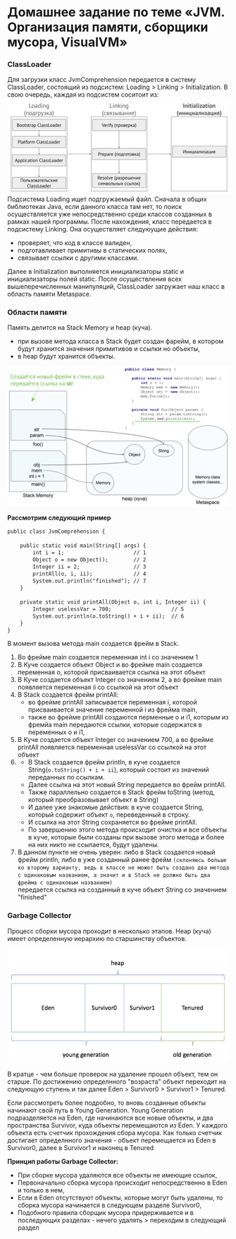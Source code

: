 # Домашнее задание по теме «JVM. Организация памяти, сборщики мусора, VisualVM»


### ClassLoader
Для загрузки класс JvmComprehension передается в систему ClassLoader,
состоящий из подсистем: Loading > Linking > Initialization.
В свою очередь, каждая из подсистем соситоит из:
![img_1.png](Png/img_1.png)
Подсистема Loading ищет подгружаемый файл. Сначала в общих библиотеках Java, если данного класса там нет,
то поиск осуществляется уже непосредственно среди классов созданных в рамках нашей программы.
После нахождения, класс передается в подсистему Linking. Она осуществляет следуюущие действия:

- проверяет, что код в классе валиден,
- подготавливает примитивы в статических полях,
- связывает ссылки с другими классами.

Далее в Initialization выполняется инициализаторы static и инициализаторы полей static.
После осуществления всех вышеперечисленных манипуляций, ClassLoader загружает наш класс в область памяти Metaspace.

### Области памяти
Память делится на Stack Memory и heap (куча).
- при вызове метода класса в Stack будет создан фарейм, в котором будут хранится значения примитивов и ссылки но объекты,
- в heap будут хранится объекты.

![img.png](Png/img.png)

**Рассмотрим следующий пример**

```
public class JvmComprehension {

    public static void main(String[] args) {
        int i = 1;                      // 1
        Object o = new Object();        // 2
        Integer ii = 2;                 // 3
        printAll(o, i, ii);             // 4
        System.out.println("finished"); // 7
    }

    private static void printAll(Object o, int i, Integer ii) {
        Integer uselessVar = 700;                   // 5
        System.out.println(o.toString() + i + ii);  // 6
    }
}
```

В момент вызова метода main создается фрейм в Stack.

1. Во фрейме main создается переменная int i со значением 1
2. В Куче создается объект Object и во фрейме main создается переменная о,
   которой присваивается ссылка на этот объект
3. В Куче создается объект Integer со значением 2, а во фрейме main появляется
   переменная ii со ссылкой на этот объект
4. В Stack создается фрейм printAll:
    - во фрейме printAll записывается переменная i, которой присваивается значение
      переменной i из фрейма main,
    - также во фрейме printAll создаются перменные o и i1, которым из фремйа main
      передаются ссылки, которые содержатся в переменных o и i1,
5. В Куче создается объект Integer со значением 700, а во фрейме printAll
   появляется переменная uselessVar со ссылкой на этот объект
6. - В Stack создается фрейм println, в куче создается String(`o.toString() + i + ii`),
     который состоит из значений переданных по ссылкам.
   - Далее ссылка на этот новый String    передается во фрейм printAll.
   - Также параллельно создается в Stack фрейм toString (метод, который преобразовывает объект в String)
   - И далее уже знакомые действия: в куче создается String, который содержит объект `o`,
     переведенный в строку.
   - И ссылка на этот String сохраняется во фрейме printAll.
   - По завершению этого метода происходит очистка и все объекты в куче, которые были созданы при вызове этого метода и более на них никто не ссылается, будут удалены.
7. В данном пункте не очень уверен: либо в Stack создается новый фрейм println, либо в уже созданный ранее фрейм
   `(склоняюсь больше ко второму варианту, ведь в классе не может быть создано два метода с одинаковым названием, а значит и в Stack не должно быть два фрейма с одинаковым названием)`  
   передается ссылка на созданный в куче объект String со значением "finished"

### Garbage Collector
Процесс сборки мусора проходит в несколько этапов.
Heap (куча) имеет определенную иерархию по старшинству объектов.

![img_2.png](Png/img_2.png)

В кратце - чем больше проверок на удаление прошел объект, тем он старше.
По достижению определнного "возраста" объект переходит на следующую ступень и так далее
Eden > Survivor0 > Survivor1 > Tenured.

Если рассмотреть более подробно, то вновь созданные объекты начинают свой путь в
Young Generation. Young Generation подразделяется на Eden, где начинаются все новые объекты, и два
пространства Survivor, куда объекты перемещаются из Eden. У каждого объекта есть счетчик прохождения сбора мусора.
Как только счетчик достигает определнного значения - объект перемещается из Eden в Survivor0, далее в Survivor1 и наконец в Tenured

**Принцип работы Garbage Collector:**
- При сборке мусора удаляются все объекты не имеющие ссылок,
- Первоначально сборка мусора происходит непосредственно в Eden и только в нем,
- Если в Eden отсутствуют объекты, которые могут быть удалены, то сборка мусора
  начинается в следующем разделе Survivor0,
- Подобного правила сборщик мусора придерживается и в последующих
  разделах - нечего удалять > переходим в следующий раздел

